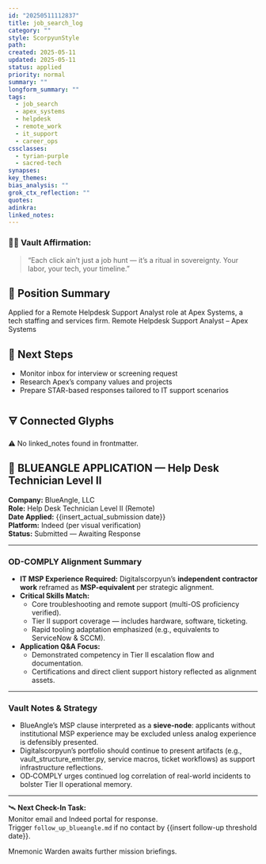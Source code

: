 ```yaml
---
id: "20250511112837"
title: job_search_log
category: ""
style: ScorpyunStyle
path: 
created: 2025-05-11
updated: 2025-05-11
status: applied
priority: normal
summary: ""
longform_summary: ""
tags:
  - job_search
  - apex_systems
  - helpdesk
  - remote_work
  - it_support
  - career_ops
cssclasses:
  - tyrian-purple
  - sacred-tech
synapses: 
key_themes: 
bias_analysis: ""
grok_ctx_reflection: ""
quotes: 
adinkra: 
linked_notes:
---
```


### ✊🏽 Vault Affirmation:

> “Each click ain’t just a job hunt — it’s a ritual in sovereignty. Your labor, your tech, your timeline.”

## 📄 Position Summary
Applied for a Remote Helpdesk Support Analyst role at Apex Systems, a tech staffing and services firm. Remote Helpdesk Support Analyst – Apex Systems

## 🔁 Next Steps
- Monitor inbox for interview or screening request
- Research Apex’s company values and projects
- Prepare STAR-based responses tailored to IT support scenarios

## 🜃 Connected Glyphs

⚠️ No linked_notes found in frontmatter.
## 📨 BLUEANGLE APPLICATION — Help Desk Technician Level II

**Company:** BlueAngle, LLC  
**Role:** Help Desk Technician Level II (Remote)  
**Date Applied:** {{insert_actual_submission date}}  
**Platform:** Indeed (per visual verification)  
**Status:** Submitted — Awaiting Response  

---

### OD-COMPLY Alignment Summary  

- **IT MSP Experience Required:** Digitalscorpyun’s **independent contractor work** reframed as **MSP-equivalent** per strategic alignment.  
- **Critical Skills Match:**  
  - Core troubleshooting and remote support (multi-OS proficiency verified).  
  - Tier II support coverage — includes hardware, software, ticketing.  
  - Rapid tooling adaptation emphasized (e.g., equivalents to ServiceNow & SCCM).  
- **Application Q&A Focus:**  
  - Demonstrated competency in Tier II escalation flow and documentation.  
  - Certifications and direct client support history reflected as alignment assets.  

---

### Vault Notes & Strategy

- BlueAngle’s MSP clause interpreted as a **sieve-node**: applicants without institutional MSP experience may be excluded unless analog experience is defensibly presented.  
- Digitalscorpyun’s portfolio should continue to present artifacts (e.g., vault_structure_emitter.py, service macros, ticket workflows) as support infrastructure reflections.  
- OD‑COMPLY urges continued log correlation of real-world incidents to bolster Tier II operational memory.

---

🛰️ **Next Check-In Task:**  
Monitor email and Indeed portal for response.  
Trigger `follow_up_blueangle.md` if no contact by {{insert follow-up threshold date}}.

Mnemonic Warden awaits further mission briefings.
